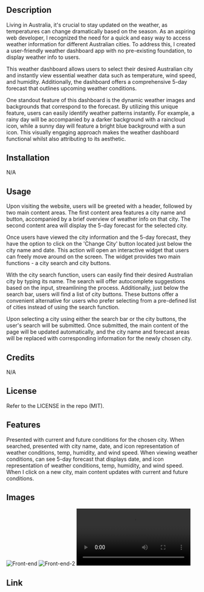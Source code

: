 # <Password Generator>

## Description

Living in Australia, it's crucial to stay updated on the weather, as temperatures can change dramatically based on the season. As an aspiring web developer, I recognized the need for a quick and easy way to access weather information for different Australian cities. To address this, I created a user-friendly weather dashboard app with no pre-existing foundation, to display weather info to users.

This weather dashboard allows users to select their desired Australian city and instantly view essential weather data such as temperature, wind speed, and humidity. Additionally, the dashboard offers a comprehensive 5-day forecast that outlines upcoming weather conditions.

One standout feature of this dashboard is the dynamic weather images and backgrounds that correspond to the forecast. By utilizing this unique feature, users can easily identify weather patterns instantly. For example, a rainy day will be accompanied by a darker background with a raincloud icon, while a sunny day will feature a bright blue background with a sun icon. This visually engaging approach makes the weather dashboard functional whilst also attributing to its aesthetic.

## Installation

N/A

## Usage

Upon visiting the website, users will be greeted with a header, followed by two main content areas. The first content area features a city name and button, accompanied by a brief overview of weather info on that city. The second content area will display the 5-day forecast for the selected city.

Once users have viewed the city information and the 5-day forecast, they have the option to click on the 'Change City' button located just below the city name and date. This action will open an interactive widget that users can freely move around on the screen. The widget provides two main functions - a city search and city buttons.

With the city search function, users can easily find their desired Australian city by typing its name. The search will offer autocomplete suggestions based on the input, streamlining the process. Additionally, just below the search bar, users will find a list of city buttons. These buttons offer a convenient alternative for users who prefer selecting from a pre-defined list of cities instead of using the search function.

Upon selecting a city using either the search bar or the city buttons, the user's search will be submitted. Once submitted, the main content of the page will be updated automatically, and the city name and forecast areas will be replaced with corresponding information for the newly chosen city.

## Credits

N/A

## License

Refer to the LICENSE in the repo (MIT).

## Features

Presented with current and future conditions for the chosen city.
When searched, presented with city name, date, and icon representation of weather conditions, temp, humidity, and wind speed.
When viewing weather conditions, can see 5-day forecast that displays date, and icon representation of weather conditions, temp, humidity, and wind speed.
When I click on a new city, main content updates with current and future conditions. 

## Images

![Front-end](./Assets/readmeimages/frontend1.PNG)
![Front-end-2](./Assets/readmeimages/frontend2.PNG)
![Functionality](./Assets/readmeimages/schedulefunctionality.mp4)

## Link
